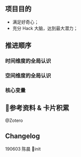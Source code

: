 ## 项目目的
* 满足好奇心；
* 充分 Hack 大脑，达到最大潜力；

## 推进顺序
### 时间维度的全局认识

### 空间维度的全局认识

### 核心变量

## 参考资料 & 卡片积累
@Zotero

## Changelog
190603 陈晨 init
